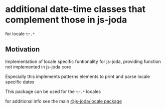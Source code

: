 # additional date-time classes that complement those in js-joda 

for locale `tr.*` 

## Motivation

Implementation of locale specific funtionality for js-joda, providing function not implemented in js-joda core

Especially this implements patterns elements to print and parse locale specific dates

This package can be used for the `tr.*` locales

for additional info see the main [@js-joda/locale package](https://www.npmjs.com/package/@js-joda/locale)

